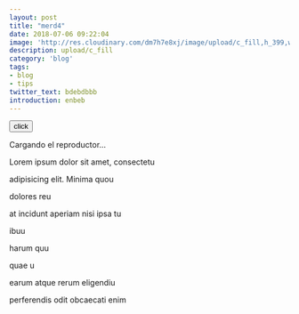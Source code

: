 ```yaml
---
layout: post
title: "merd4"
date: 2018-07-06 09:22:04
image: 'http://res.cloudinary.com/dm7h7e8xj/image/upload/c_fill,h_399,w_760/v1503153729/golpe_ghb84o.jpg'
description: upload/c_fill
category: 'blog'
tags:
- blog
- tips
twitter_text: bdebdbbb
introduction: enbeb
---
```

<button>click</button>
<div class="contenedor">
  <div class="videoContainer">
  <div class="fluidVideoWrapper">
    <div id="myElement">Cargando el reproductor...</div>
  </div>
  </div>
  <div class="texto">
    <p>Lorem ipsum dolor sit amet, consectetu</p>
    <p>adipisicing elit. Minima quou</p>
    <p>dolores reu</p>
    <p class="is-active">at incidunt aperiam nisi ipsa tu</p>
    <p>ibuu</p>
    <p>harum quu</p>
    <p>quae u</p>
    <p>earum atque rerum eligendiu</p>
    <p>perferendis odit obcaecati enim</p>
</div>